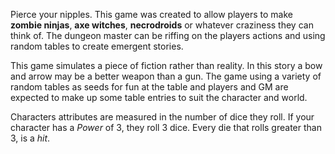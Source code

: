 Pierce your nipples.
This game was created to allow players to make **zombie ninjas**, **axe witches**, **necrodroids** or whatever craziness they can think of.
The dungeon master can be riffing on the players actions and using random tables to create emergent stories.

This game simulates a piece of fiction rather than reality.
In this story a bow and arrow may be a better weapon than a gun.
The game using a variety of random tables as seeds for fun at the table and players and GM are expected to make up some table entries to suit the character and world.

Characters attributes are measured in the number of dice they roll.
If your character has a *Power* of 3, they roll 3 dice. Every die that rolls greater than 3, is a *hit*.
